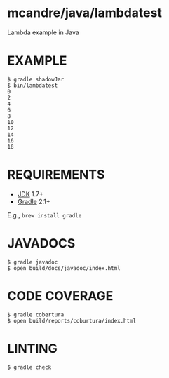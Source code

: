 # mcandre/java/lambdatest

Lambda example in Java

# EXAMPLE

```
$ gradle shadowJar
$ bin/lambdatest
0
2
4
6
8
10
12
14
16
18
```

# REQUIREMENTS

* [JDK](http://www.oracle.com/technetwork/java/javase/downloads/index.html) 1.7+
* [Gradle](http://gradle.org/) 2.1+

E.g., `brew install gradle`

# JAVADOCS

```
$ gradle javadoc
$ open build/docs/javadoc/index.html
```

# CODE COVERAGE

```
$ gradle cobertura
$ open build/reports/coburtura/index.html
```

# LINTING

```
$ gradle check
```
